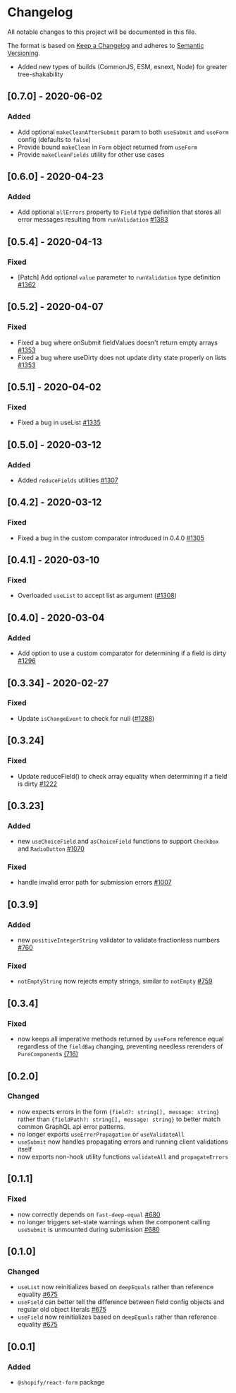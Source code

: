 # Changelog

All notable changes to this project will be documented in this file.

The format is based on [Keep a Changelog](http://keepachangelog.com/en/1.0.0/)
and adheres to [Semantic Versioning](http://semver.org/spec/v2.0.0.html).

<!-- ## [Unreleased] -->

- Added new types of builds (CommonJS, ESM, esnext, Node) for greater tree-shakability

## [0.7.0] - 2020-06-02

### Added

- Add optional `makeCleanAfterSubmit` param to both `useSubmit` and `useForm` config (defaults to `false`)
- Provide bound `makeClean` in `Form` object returned from `useForm`
- Provide `makeCleanFields` utility for other use cases

## [0.6.0] - 2020-04-23

### Added

- Add optional `allErrors` property to `Field` type definition that stores all error messages resulting from `runValidation` [#1383](https://github.com/Shopify/quilt/pull/1383)

## [0.5.4] - 2020-04-13

### Fixed

- [Patch] Add optional `value` parameter to `runValidation` type definition [#1362](https://github.com/Shopify/quilt/pull/1362)

## [0.5.2] - 2020-04-07

### Fixed

- Fixed a bug where onSubmit fieldValues doesn't return empty arrays [#1353](https://github.com/Shopify/quilt/pull/1353)
- Fixed a bug where useDirty does not update dirty state properly on lists [#1353](https://github.com/Shopify/quilt/pull/1353)

## [0.5.1] - 2020-04-02

### Fixed

- Fixed a bug in useList [#1335](https://github.com/Shopify/quilt/pull/1335)

## [0.5.0] - 2020-03-12

### Added

- Added `reduceFields` utilities [#1307](https://github.com/Shopify/quilt/pull/1307)

## [0.4.2] - 2020-03-12

### Fixed

- Fixed a bug in the custom comparator introduced in 0.4.0 [#1305](https://github.com/Shopify/quilt/pull/1305)

## [0.4.1] - 2020-03-10

### Fixed

- Overloaded `useList` to accept list as argument ([#1308](https://github.com/Shopify/quilt/issues/1308))

## [0.4.0] - 2020-03-04

### Added

- Add option to use a custom comparator for determining if a field is dirty [#1296](https://github.com/Shopify/quilt/pull/1296/)

## [0.3.34] - 2020-02-27

### Fixed

- Update `isChangeEvent` to check for null ([#1288](https://github.com/Shopify/quilt/issues/1288))

## [0.3.24]

### Fixed

- Update reduceField() to check array equality when determining if a field is dirty [#1222](https://github.com/Shopify/quilt/pull/1222)

## [0.3.23]

### Added

- new `useChoiceField` and `asChoiceField` functions to support `Checkbox` and `RadioButton` [#1070](https://github.com/Shopify/quilt/pull/1070)

### Fixed

- handle invalid error path for submission errors [#1007](https://github.com/Shopify/quilt/pull/1007)

## [0.3.9]

### Added

- new `positiveIntegerString` validator to validate fractionless numbers [#760](https://github.com/Shopify/quilt/pull/760)

### Fixed

- `notEmptyString` now rejects empty strings, similar to `notEmpty` [#759](https://github.com/Shopify/quilt/pull/759)

## [0.3.4]

### Fixed

- now keeps all imperative methods returned by `useForm` reference equal regardless of the `fieldBag` changing, preventing needless rerenders of `PureComponent`s [(716)](https://github.com/Shopify/quilt/pull/716)

## [0.2.0]

### Changed

- now expects errors in the form `{field?: string[], message: string}` rather than `{fieldPath?: string[], message: string}` to better match common GraphQL api error patterns.
- no longer exports `useErrorPropagation` or `useValidateAll`
- `useSubmit` now handles propagating errors and running client validations itself
- now exports non-hook utility functions `validateAll` and `propagateErrors`

## [0.1.1]

### Fixed

- now correctly depends on `fast-deep-equal` [#680](https://github.com/Shopify/quilt/pull/680)
- no longer triggers set-state warnings when the component calling `useSubmit` is unmounted during submission [#680](https://github.com/Shopify/quilt/pull/680)

## [0.1.0]

### Changed

- `useList` now reinitializes based on `deepEquals` rather than reference equality [#675](https://github.com/Shopify/quilt/pull/675)
- `useField` can better tell the difference between field config objects and regular old object literals [#675](https://github.com/Shopify/quilt/pull/675)
- `useField` now reinitializes based on `deepEquals` rather than reference equality [#675](https://github.com/Shopify/quilt/pull/675)

## [0.0.1]

### Added

- `@shopify/react-form` package

